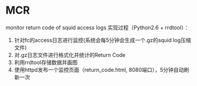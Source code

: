 # MCR
monitor return code of squid access logs
实现过程（Python2.6 + rrdtool）：
1)	针对fc的access日志进行监控(系统会每5分钟会生成一个.gz的squid log压缩文件)
2)	对.gz日志文件进行格式化并统计的Return Code
3)	利用rrdtool存储数据并画图
4)	使用httpd发布一个监控页面（return_code.html, 8080端口），5分钟自动刷新一次
